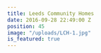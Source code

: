 ```yaml
---
title: Leeds Community Homes
date: 2016-09-28 22:49:00 Z
position: 45
image: "/uploads/LCH-1.jpg"
is_featured: true
---
```


